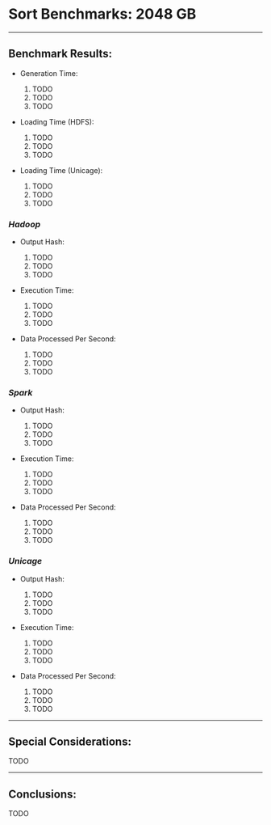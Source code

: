 # Sort Benchmarks: 2048 GB

---
## Benchmark Results:

- Generation Time:
  1. TODO
  2. TODO
  3. TODO

- Loading Time (HDFS):
  1. TODO
  2. TODO
  3. TODO

- Loading Time (Unicage):
  1. TODO
  2. TODO
  3. TODO


### ***Hadoop***

- Output Hash:
  1. TODO
  2. TODO
  3. TODO

- Execution Time: 
  1. TODO
  2. TODO
  3. TODO

- Data Processed Per Second:
  1. TODO
  2. TODO
  3. TODO


### ***Spark***

- Output Hash:
  1. TODO
  2. TODO
  3. TODO

- Execution Time: 
  1. TODO
  2. TODO
  3. TODO

- Data Processed Per Second:
  1. TODO
  2. TODO
  3. TODO


### ***Unicage***

- Output Hash:
  1. TODO
  2. TODO
  3. TODO

- Execution Time: 
  1. TODO
  2. TODO
  3. TODO

- Data Processed Per Second:
  1. TODO
  2. TODO
  3. TODO


---
## Special Considerations:

TODO


---
## Conclusions:

TODO
